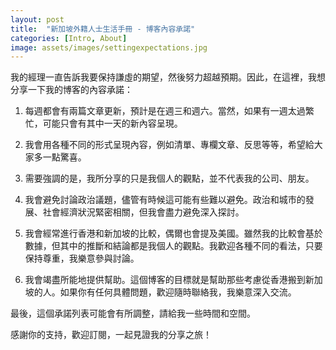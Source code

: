 ```yaml
---
layout: post
title:  "新加坡外籍人士生活手冊 - 博客內容承諾"
categories: [Intro, About]
image: assets/images/settingexpectations.jpg
---
```

我的經理一直告訴我要保持謙虛的期望，然後努力超越預期。因此，在這裡，我想分享一下我的博客的內容承諾：

1. 每週都會有兩篇文章更新，預計是在週三和週六。當然，如果有一週太過繁忙，可能只會有其中一天的新內容呈現。

2. 我會用各種不同的形式呈現內容，例如清單、專欄文章、反思等等，希望給大家多一點驚喜。

3. 需要強調的是，我所分享的只是我個人的觀點，並不代表我的公司、朋友。

4. 我會避免討論政治議題，儘管有時候這可能有些難以避免。政治和城市的發展、社會經濟狀況緊密相關，但我會盡力避免深入探討。

5. 我會經常進行香港和新加坡的比較，偶爾也會提及美國。雖然我的比較會基於數據，但其中的推斷和結論都是我個人的觀點。我歡迎各種不同的看法，只要保持尊重，我樂意參與討論。

6. 我會竭盡所能地提供幫助。這個博客的目標就是幫助那些考慮從香港搬到新加坡的人。如果你有任何具體問題，歡迎隨時聯絡我，我樂意深入交流。

最後，這個承諾列表可能會有所調整，請給我一些時間和空間。

感謝你的支持，歡迎訂閱，一起見證我的分享之旅！
